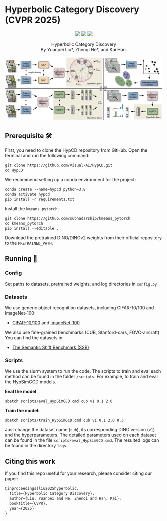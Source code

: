 #  Hyperbolic Category Discovery (CVPR 2025)


<p align="center">
    <a href="https://arxiv.org/abs/2504.06120"><img src="https://img.shields.io/badge/arXiv-2504.06120-b31b1b"></a>
    <a href="https://visual-ai.github.io/hypcd/"><img src="https://img.shields.io/badge/Project-Website-blue"></a>
    <a href="#jump"><img src="https://img.shields.io/badge/Citation-8A2BE2"></a>
</p>
<p align="center">
	Hyperbolic Category Discovery <br>
  By
  Yuanpei Liu*, 
  Zhenqi He*, and 
  Kai Han.
</p>

![teaser](assets/method.png)

## Prerequisite 🛠️

First, you need to clone the HypCD repository from GitHub. Open the terminal and run the following command:

```
git clone https://github.com/Visual-AI/HypCD.git
cd HypCD
```

We recommend setting up a conda environment for the project:

```
conda create --name=hypcd python=3.8
conda activate hypcd
pip install -r requirements.txt
```

Install the ``kmeans_pytorch``:
```
git clone https://github.com/subhadarship/kmeans_pytorch
cd kmeans_pytorch
pip install --editable .
```
Download the pretrained DINO/DINOv2 weights from their official repository to the ``PRETRAINED_PATH``.

## Running 🏃
### Config

Set paths to datasets, pretrained weights, and log directories in ``config.py``


### Datasets

We use generic object recognition datasets, including CIFAR-10/100 and ImageNet-100:

* [CIFAR-10/100](https://pytorch.org/vision/stable/datasets.html) and [ImageNet-100](https://image-net.org/download.php)

We also use fine-grained benchmarks (CUB, Stanford-cars, FGVC-aircraft). You can find the datasets in:

* [The Semantic Shift Benchmark (SSB)](https://github.com/sgvaze/osr_closed_set_all_you_need#ssb)


### Scripts
We use the slurm system to run the code. The scripts to train and eval each method can be found in the folder `/scripts`. For example, to train and eval the HypSimGCD models.

**Eval the model**
```
sbatch scripts/eval_HypSimGCD.cmd cub v1 0.1 2.0
```

**Train the model**:

```
sbatch scripts/train_HypSimGCD.cmd cub v1 0.1 2.0 0.3
```
Just change the dataset name (``cub``), its corresponding DINO version (``v1``) and the hyperparameters. The detailed parameters used on each dataset can be found in the file ``scripts/eval_HypSimGCD.cmd``. The resulted logs can be found in the directory ``logs``.



## Citing this work
<span id="jump"></span>
If you find this repo useful for your research, please consider citing our paper:

```
@inproceedings{liu2025hyperbolic,
  title={Hyperbolic Category Discovery},
  author={Liu, Yuanpei and He, Zhenqi and Han, Kai},
  booktitle={CVPR},
  year={2025}
}
```